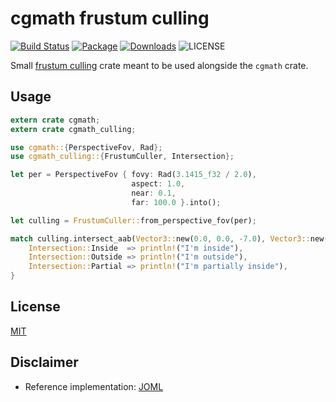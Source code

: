 # cgmath frustum culling

[![Build Status](https://travis-ci.org/germangb/cgmath-culling.svg?branch=master)](https://travis-ci.org/germangb/cgmath-culling)
[![Package](https://img.shields.io/crates/v/cgmath-culling.svg)](https://crates.io/crates/cgmath-culling)
[![Downloads](https://img.shields.io/crates/d/cgmath-culling.svg)](https://crates.io/crates/cgmath-culling)
![LICENSE](https://img.shields.io/crates/l/cgmath-culling.svg)


Small [frustum culling](https://en.wikipedia.org/wiki/Hidden_surface_determination#Viewing_frustum_culling) crate meant to be used alongside the `cgmath` crate.

## Usage

```rust
extern crate cgmath;
extern crate cgmath_culling;

use cgmath::{PerspectiveFov, Rad};
use cgmath_culling::{FrustumCuller, Intersection};

let per = PerspectiveFov { fovy: Rad(3.1415_f32 / 2.0),
                           aspect: 1.0,
                           near: 0.1,
                           far: 100.0 }.into();

let culling = FrustumCuller::from_perspective_fov(per);

match culling.intersect_aab(Vector3::new(0.0, 0.0, -7.0), Vector3::new(1.0, 1.0, -5.0)) {
    Intersection::Inside  => println!("I'm inside"),
    Intersection::Outside => println!("I'm outside"),
    Intersection::Partial => println!("I'm partially inside"),
}
```

## License

[MIT](LICENSE.md)

## Disclaimer

* Reference implementation: [JOML](https://github.com/JOML-CI/JOML)
